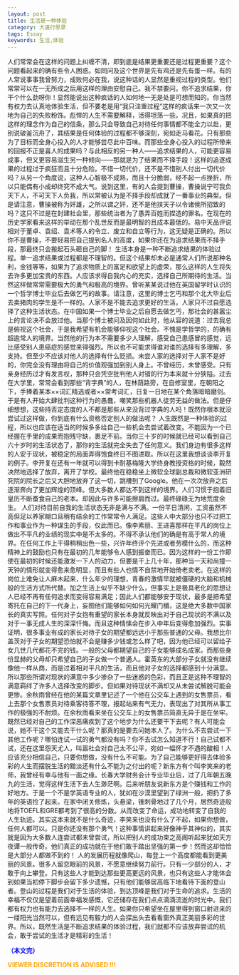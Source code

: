```yaml
---
layout: post
title: 生活是一种体验
category: 大道行思录
tags: Essay
keywords: 生活,体验
---
```


人们常常会在这样的问题上纠缠不清，即到底是结果更重要还是过程更重要？这个问题看起来的确有些令人困惑。如同问及这个世界是先有鸡还是先有蛋一样。有的人常说事事我曾努力，成败何必在我，说这种话的人显然是重视过程的类型。他们常常可以在一无所成之后用这样的理由安慰自己。我不禁要问，你不追求结果，你干个什么劲呀你！显然能说出这种疯话的人如何地一无是处是可想而知的。你当然有权力去认真地体验生活，但不要老是用“我只注重过程”这样的疯话来一次又一次地为自己的失败粉饰。彪悍的人生不需要解释，活得坦荡一些。况且，如果真的把这样的理念作为自己的信条，那么只会导致自己对待任何事情都不能全力以赴，更别说破釜沉舟了，其结果是任何体验的过程都不够深刻，宛如走马看花。只有那些为了目标而全身心投入的人才能够尝尽此中百味。而那些全身心投入的过程所带来的回报不正是喜人的成果吗？与此相反的另一种人——追求结果的人，可能更容易成事，但又更容易滋生另一种倾向——那就是为了结果而不择手段！这样的追逐成果的过程过于疯狂而且十分危险。不惜一切代价，还不是不惜别人付出一切代价吗？从另一个角度说，这种人心智极不成熟，而且十分脆弱，经不起一点挫折，所以只能偶有小成却终究不成大气。说到这里，有的人会提到曹操，曹操说宁可我负天下人，不可天下人负我，所以常被认为是不择手段却成就了一番事业的典型。但是请注意，曹操被称为奸雄，之所以谓之奸，还不是他挟天子以令诸侯所招致的吗？这只不过是在封建社会里，那些统治者为了愚弄百姓而捏造的罪名。在现在的历史学家看来这样的举动在那个乱世反而是最明智的且成本最低的。易中天品评说相对于董卓、袁绍、袁术等人的令立、废立和自立等行为，这无疑是正确的。所以你不是曹操，不要轻易把自己提到名人的高度，如果你还在为追求结果而不择手段，那最终只会搬起石头砸自己的脚！
生活本身是一种不断追求结果的体验过程。单一追求结果或过程都是不理智的。但这个结果却未必是通常人们所说那种名利，金钱等等，如果为了追求物质上的富足和欲望上的虚荣，那么这样的人生将失去许多更加宝贵的东西。人应该求得自我内心的充实，选择自己所期待的生活。当然这样做常常需要极大的勇气和极高的境界。曾听某某说过他在英国留学时认识的一个哲学博士毕业后去做乞丐的故事。请注意，这里的博士乞丐和那个北大毕业后去卖猪肉的学生是不一样的。人家不是不能去追求更好的生活，人家只不过自愿选择了这种生活状态。在中国如果一个博士毕业之后自愿去做乞丐，那社会的甚嚣尘上的言论决不会放过他。当那个博士被问及因何如此时，他从容的说道：过去我总是俯视这个社会，于是我希望有机会能够仰视这个社会。不愧是学哲学的，的确有超逾常人的境界。当然他的行为本不需要多少人理解，感受自己患感冒的感觉，远比感受别人患癌症的感觉来得强烈。所以也不可能求得谁对谁的选择有多理解，多支持。但至少不应该对他人的选择有什么贬损。未尝人家的选择对于人家不是好的，你完全没有理由将自己的价值观强加到别人身上。不曾经历，未曾感受。只有亲身经历过才有发言权，那种只会凭空批判他人对错的行为本来就十分狭隘。过去在大学里，常常会看到那些“背字典”的人，在林荫路旁，在自修室里，在朝阳之下，手捧着某本××词汇精选或者××常考词汇，日复一日地在某个角落暗暗磨剑。于是有人开始大肆批判这种行为的愚蠢，嘲笑那些机器人徒劳无益的做法。但是仔细想想，这些持否定态度的人不都是那些从来没背过字典的人吗！既然你根本就没尝试过这样做，你到底有什么资格否定别人的做法呢？
人生既然是一种体验的过程，所以也应该在适当的时候多多给自己一些机会去尝试着改变。不能因为一个已经握在手里的成果而抱残守缺，裹足不前。当你三十岁的时候就已经可以看到自己六十岁时的生活状态了，那你的生活就完全失去了任何意义。我们身边有很多这样的人安于现状，被稳定的局面弄得饱食终日不图进取。所以在这里我想谈谈李开复的例子。李开复在还有一年就可以得到卡耐基梅隆大学终身教授资格的时候，毅然决然地选择了放弃，离开了学校。最终他在稳稳坐上微软全球副总裁和微软亚洲研究院的院长之后又大胆地放弃了这一切，跳槽到了Google。他在一次次放弃之后逐渐奔向了更加辉煌的顶峰。但大多数人都达不到这样的境界。人们习惯于抱着旧皇历不断蚕食自己的老本。却因此与许多可能擦肩而过。最终碌碌无为地荒度余生。
人们对待目前自我的生活状态无非是满与不满。一份平日清闲，工资虽然不高但足以养家糊口且稍有结余的工作常常令人满足。这些人中大部分也只不过把工作和事业作为一种谋生的手段，仅此而已。像李素丽、王进喜那样在平凡的岗位上做出不平凡的业绩的现实中是不太多的。不得不承认他们的确是有高于常人的境界。在任何工作上干得稍稍出色一些，兴许年终评个先进或者劳模什么的，而这种精神上的鼓励也只有在最初的几年能够令人感到振奋而已。因为这样的一份工作即使在最初的时候还能激发一下人的动力，但要是干上几十年，那种当一天和尚撞一天钟的情形就变得愈来愈明显，而且有些人也情不自禁地开始倚老卖老。在这样的岗位上难免让人麻木起来，什么年少的理想，青春的激情早就被僵硬的大脑和机械般的生活方式所代替。加之生活上似乎不缺少什么，但事实上是极具老化的思想让人已经不再有任何追求而变得容易满足；因此人们都能够安于现状，最多是把希望寄托在自己的下一代身上，妄图他们能够如何如何光耀门楣，这是绝大多数中国家长的真实写照。任何对子女抱有重望的家长本身就反映出对于自己现状的不满以及对于一事无成人生的深深忏悔。而且这种情愫会在步入中年后变得愈加强烈。实事证明，很多事业有成的家长对待子女的期望都远远小于那些普通的父母。我想比尔盖茨对于子女的期望恐怕就不会是赚多少钱或怎么样了吧，因为他已经可以留给子女几世几代都花不完的钱。一般的父母都期望自己的子女能够成名成家。而那些身份显赫的父母却只希望自己的子女做一个普通人。霍英东的大部分子女就没有继续像他一样从商，而是过着相对平凡的生活，而且他对子女的选择都感到十分满意。
所以那些所谓对现状的满意中多少掺杂了一些迷惑的色彩，而且正是这种不理智的满意羁绊了许多人选择改变的脚步。但如果对待现状不满却又从未尝试解脱可能会更惨。余秋雨曾经在他的某篇文章里记述了一个他在公交车上遇到的女售票员，看上去那个女售票员对待乘客待答不理，报起站来有气无力，表现出了对其所从事工作的极强的不耐烦。在余秋雨看来坐在公交车上的女售票员简直无异于是在坐牢。既然已经对自己的工作深恶痛疾到了这个地步为什么还要干下去呢？有人可能会说，她不干这个又能去干什么呢？那真的是要去问她本人了。为什么不去尝试一下其他工作呢？哪怕连试一试的勇气都没有吗？你不去试怎么知道不行！自己试都不试，还在这里怨天尤人，叫嚣社会对自己太不公平，宛如一幅怀才不遇的酸相！人应该充分相信自己，只要你想做，没有什么不可能。为了自己能够更好得去体验多彩的人生而摆脱生活的黯淡还有什么不能为之付出的呢？新东方有个叫李笑来的老师，我曾经有幸与他有一面之缘。长春大学财务会计专业毕业后，过了几年朝五晚九的生活，觉得这样生活下去人生渺茫啊。后来听朋友说新东方是个赚钱和工作的好地方。于是一个不是学英语专业的人，犹如在沙漠里望到了绿洲一般，把扔了多年的英语捡了起来。在家中闭关修炼，头悬梁，锥刺骨地过了几个月，居然奇迹般地将TOEFL和GRE都考到了很高的分数。从而改变了命运，成功地转变了自我的人生轨迹。其实这本来就不是什么奇迹，李笑来也没有什么了不起，如果你想做，任何人都可以。只是你还没有那个勇气！这种事情讲起来好像神乎其神似的，其实就是因为大多数人连尝试都未曾尝试，所以把别人的成功束之高阁听起来犹如天方夜谭一般传奇。他们真正的成功就在于他们敢于踏出坚强的第一步！然而这却恰恰是大部分人都做不到的！
人的发展历程就像爬山，每登上一个高度都能看到更美丽的风景。很多人留恋眼前的风景，不愿意继续努力前行。只有一少部分的人，才敢于向上攀登。只有这些人才能到达那些更高更远的风景，也只有这些人才能体会到如果当初停下脚步会留下多少遗憾，只有他们能够居高临下地看待下面的登山者。登山的过程是我们对于生活的体验，到达顶峰是我们对于生命的追求。生活的幸福不仅仅是望着前面幸福发感慨，它还储存在我们点点滴滴流逝的时光中。我们都有权力也有能力去选择不一样的人生。如果你只希望坐在屋里得到窗口射进来的一缕阳光当然可以，但有远见有毅力的人会探出头去看看窗外真正美丽多彩的世界。所以，既然生活是不断追求结果的体验过程，我们就都不应该放弃尝试的机会，敢于尝试的生活才是精彩的生活！

<span style="color:blue">**（本文完）**</span>

**<span style="color:Orange"> VIEWER DISCRETION IS ADVISED !!! </span>**

